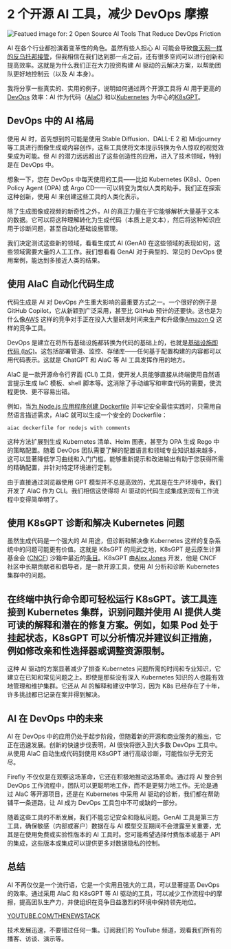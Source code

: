 # 2 个开源 AI 工具，减少 DevOps 摩擦

![Featued image for: 2 Open Source AI Tools That Reduce DevOps Friction](https://cdn.thenewstack.io/media/2024/09/d3665d01-open-source-ai-tools-devops.png)

AI 在各个行业都扮演着变革性的角色。虽然有些人担心 AI 可能会导致[像天网一样的反乌托邦接管](https://www.firefly.ai/blog/chatgpt-can-code-iac-for-devops)，但我相信在我们达到那一点之前，还有很多空间可以进行创新和提高效率。这就是为什么我们正在大力投资构建 AI 驱动的云解决方案，以帮助团队更好地控制云（以及 AI 本身）。

我将分享一些真实的、实用的例子，说明如何通过两个开源工具将 AI 用于更高的[DevOps](https://thenewstack.io/devops/) 效率：AI 作为代码（[AIaC](https://aiac.dev/)) 和以[Kubernetes](https://thenewstack.io/kubernetes/) 为中心的[K8sGPT](https://k8sgpt.ai/)。

## DevOps 中的 AI 格局

使用 AI 时，首先想到的可能是使用 Stable Diffusion、DALL-E 2 和 Midjourney 等工具进行图像生成或内容创作，这些工具使将文本提示转换为令人惊叹的视觉效果成为可能。但 AI 的潜力远远超出了这些创造性的应用，进入了技术领域，特别是在 DevOps 中。

想象一下，您在 DevOps 中每天使用的工具——比如 Kubernetes (K8s)、Open Policy Agent (OPA) 或 Argo CD——可以转变为类似人类的助手。我们正在探索这种创新，使用 AI 来创建这些工具的人类化表示。

除了生成图像或视频的新奇性之外，AI 的真正力量在于它能够解析大量基于文本的数据。它可以将这种理解转化为生成代码（本质上是文本），然后将这种知识应用于诊断问题，甚至自动化基础设施管理。

我们决定测试这些新的领域，看看生成式 AI (GenAI) 在这些领域的表现如何，这些领域需要大量的人工工作。我们想看看 GenAI 对于典型的、常见的 DevOps 使用案例，能达到多接近人类的结果。

## 使用 AIaC 自动化代码生成

代码生成是 AI 对 DevOps 产生重大影响的最重要方式之一。一个很好的例子是 GitHub Copilot，它从新颖到广泛采用，甚至比 GitHub 预计的还要快。这也是为什么像[AWS](https://aws.amazon.com/?utm_content=inline+mention) 这样的竞争对手正在投入大量研发时间来生产和升级像[Amazon Q](https://aws.amazon.com/q/) 这样的竞争工具。

DevOps 是建立在将所有基础设施都转换为代码的基础上的，也就是[基础设施即代码 (IaC)](https://thenewstack.io/infrastructure-as-code/)。这包括部署管道、监控、存储库——任何基于配置构建的内容都可以用代码表示。这就是 ChatGPT 和 AIaC 等 AI 工具发挥作用的地方。

AIaC 是一款开源命令行界面 (CLI) 工具，使开发人员能够直接从终端使用自然语言提示生成 IaC 模板、shell 脚本等。这消除了手动编写和审查代码的需要，使流程更快、更不容易出错。

例如，当[为 Node.js 应用程序创建 Dockerfile](https://thenewstack.io/docker-basics-how-to-use-dockerfiles/) 并牢记安全最佳实践时，只需用自然语言描述需求，AIaC 就可以生成一个安全的 Dockerfile：

```aiac dockerfile for nodejs with comments```

这种方法扩展到生成 Kubernetes 清单、Helm 图表，甚至为 OPA 生成 Rego 中的策略配置。随着 DevOps 团队需要了解的配置语言和领域专业知识越来越多，这可以显著降低学习曲线和入门门槛。能够重新提示和改进输出有助于您获得所需的精确配置，并针对特定环境进行定制。

由于直接通过浏览器使用 GPT 模型并不总是高效的，尤其是在生产环境中，我们开发了 AIaC 作为 CLI。我们相信这使得将 AI 驱动的代码生成集成到现有工作流程中变得简单明了。

## 使用 K8sGPT 诊断和解决 Kubernetes 问题

虽然生成代码是一个强大的 AI 用途，但诊断和解决像 Kubernetes 这样的复杂系统中的问题可能更有价值。这就是 K8sGPT 的用武之地，K8sGPT 是云原生计算基金会 ([CNCF](https://cncf.io/?utm_content=inline+mention)) 沙箱中最近的[条目](https://github.com/cncf/sandbox/issues/38#issuecomment-1862551641)。K8sGPT 由[Alex Jones](https://github.com/AlexsJones) 开发，他是 CNCF 社区中长期贡献者和倡导者，是一款开源工具，使用 AI 分析和诊断 Kubernetes 集群中的问题。
## 在终端中执行命令即可轻松运行 K8sGPT。该工具连接到 Kubernetes 集群，识别问题并使用 AI 提供人类可读的解释和潜在的修复方案。例如，如果 Pod 处于挂起状态，K8sGPT 可以分析情况并建议纠正措施，例如修改亲和性选择器或调整资源限制。

这种 AI 驱动的方案显著减少了排查 Kubernetes 问题所需的时间和专业知识，它建立在已知和常见问题之上。即使是那些没有深入 Kubernetes 知识的人也能有效地管理和维护集群。它还从 AI 的解释和建议中学习，因为 K8s 已经存在了十年，许多挑战都已记录在案并得到解决。

## AI 在 DevOps 中的未来

AI 在 DevOps 中的应用仍处于起步阶段，但随着新的开源和商业服务的推出，它正在迅速发展。创新的快速步伐表明，AI 很快将嵌入到大多数 DevOps 工具中。从使用 AIaC 自动生成代码到使用 K8sGPT 进行高级诊断，可能性似乎无穷无尽。

Firefly 不仅仅是在观察这场革命，它还在积极地推动这场革命。通过将 AI 整合到 DevOps 工作流程中，团队可以更聪明地工作，而不是更努力地工作。无论是通过 AIaC 等开源项目，还是在 Kubernetes 中采用 AI 驱动的诊断，我们都在帮助铺平一条道路，让 AI 成为 DevOps 工具包中不可或缺的一部分。

随着这些工具的不断发展，我们不能忘记安全和隐私问题。GenAI 工具是第三方工具，确保敏感（内部或客户）数据在与 AI 模型交互期间不会泄露至关重要，尤其是在使用免费或实验性版本的 AI 工具时。您可能希望选择付费版本或基于 API 的集成，这些版本或集成可以提供更多对数据隐私的控制。

## 总结

AI 不再仅仅是一个流行语，它是一个实用且强大的工具，可以显著提高 DevOps 的效率。通过采用 AIaC 和 K8sGPT 等 AI 驱动的工具，可以减少工作流程中的摩擦，提高团队生产力，并使组织在竞争日益激烈的环境中保持领先地位。

[YOUTUBE.COM/THENEWSTACK](https://youtube.com/thenewstack?sub_confirmation=1)

技术发展迅速，不要错过任何一集。订阅我们的 YouTube 频道，观看我们所有的播客、访谈、演示等。